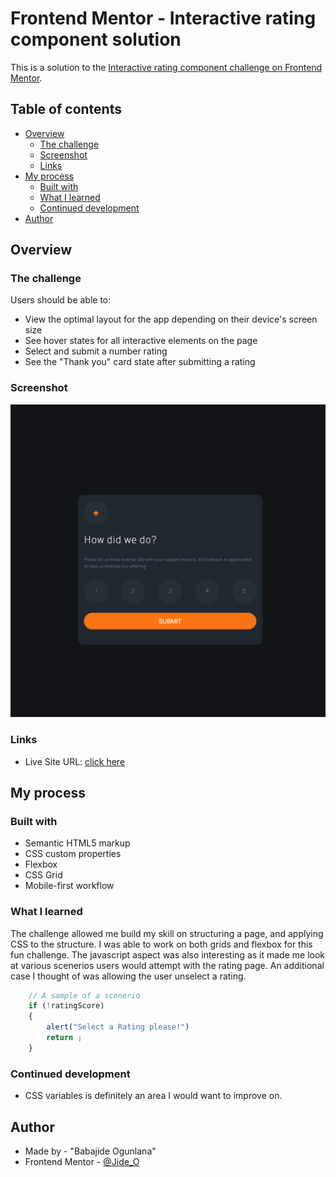 # Frontend Mentor - Interactive rating component solution

This is a solution to the [Interactive rating component challenge on Frontend Mentor](https://www.frontendmentor.io/challenges/interactive-rating-component-koxpeBUmI). 

## Table of contents

- [Overview](#overview)
  - [The challenge](#the-challenge)
  - [Screenshot](#screenshot)
  - [Links](#links)
- [My process](#my-process)
  - [Built with](#built-with)
  - [What I learned](#what-i-learned)
  - [Continued development](#continued-development)
- [Author](#author)



## Overview

### The challenge

Users should be able to:

- View the optimal layout for the app depending on their device's screen size
- See hover states for all interactive elements on the page
- Select and submit a number rating
- See the "Thank you" card state after submitting a rating

### Screenshot

![](./images/screenshots/rating_component.png)


### Links
- Live Site URL: [click here]([https://your-live-site-url.com](https://jideogunlana.github.io/interactive_rating_component/))

## My process

### Built with

- Semantic HTML5 markup
- CSS custom properties
- Flexbox
- CSS Grid
- Mobile-first workflow

### What I learned
The challenge allowed me build my skill on structuring a page, and applying CSS to the structure. I was able to work on both grids and flexbox for this fun challenge. The javascript aspect was also interesting as it made me look at various scenerios users would attempt with the rating page. An additional case I thought of was allowing the user unselect a rating.


``` js 
    // A sample of a scenerio
    if (!ratingScore)
    {
        alert("Select a Rating please!")
        return ;
    }
```

### Continued development
- CSS variables is definitely an area I would want to improve on. 


## Author
- Made by - "Babajide Ogunlana"
- Frontend Mentor - [@Jide_O](https://www.frontendmentor.io/profile/JideOgunlana)
